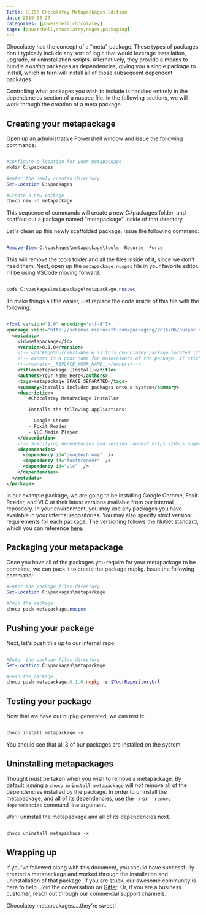 ```yaml
---
Title: ELI5! Chocolatey Metapackages Edition
date: 2019-08-27
categories: [powershell,chocolatey]
tags: [powershell,chocolatey,nuget,packaging]
---
```


Chocolatey has the concept of a "meta" package. These types of packages don't typically include any sort of logic that would leverage installation, upgrade, or uninstallation scripts. Alternatively, they provide a means to bundle _existing_ packages as dependencies, giving you a single package to install, which in turn will install all of those subsequent dependent packages.

Controlling what packages you wish to include is handled entirely in the dependencies section of a nuspec file. In the following sections, we will work through the creation of a meta package.

## Creating your metapackage

Open up an administrative Powershell window and issue the following commands:

```powershell

#configure a location for your metapackage
mkdir C:\packages

#enter the newly created directory
Set-Location C:\packages

#Create a new package
choco new -n metapackage

```

This sequence of commands will create a new C:\packages folder, and scaffold out a package named "metapackage" inside of that directory

Let's clean up this newly scaffolded package. Issue the following command:

```powershell

Remove-Item C:\packages\metapackage\tools -Recurse -Force

```

This will remove the tools folder and all the files inside of it, since we don't need them.
Next, open up the `metapackage.nuspec` file in your favorite editor. I'll be using VSCode moving forward.

```powershell

code C:\packages\metapackage\metapackage.nuspec

```

To make things a little easier, just replace the code inside of this file with the following:

```xml

<?xml version="1.0" encoding="utf-8"?>
<package xmlns="http://schemas.microsoft.com/packaging/2015/06/nuspec.xsd">
  <metadata>
    <id>metapackage</id>
    <version>0.1.0</version>
    <!-- <packageSourceUrl>Where is this Chocolatey package located (think GitHub)? packageSourceUrl is highly recommended for the community feed</packageSourceUrl>-->
    <!-- owners is a poor name for maintainers of the package. It sticks around by this name for compatibility reasons. It basically means you. -->
    <!--<owners>__REPLACE_YOUR_NAME__</owners>-->
    <title>metapackage (Install)</title>
    <authors>Your Name Here</authors>
    <tags>metapackage SPACE_SEPARATED</tags>
    <summary>Installs included packages onto a system</summary>
    <description>
        #Chocolatey MetaPackage Installer

        Installs the following applications:

        - Google Chrome
        - Foxit Reader
        - VLC Media Player
    </description>
    <!-- Specifying dependencies and version ranges? https://docs.nuget.org/create/versioning#specifying-version-ranges-in-.nuspec-files -->
    <dependencies>
      <dependency id="googlechrome"  />
      <dependency id="foxitreader"  />
      <dependency id="vlc"  />
    </dependencies>
  </metadata>
</package>

```

In our example package, we are going to be installing Google Chrome, Foxit Reader, and VLC at their latest versions available from our internal repository.
In your environment, you may use any packages you have available in your internal repositories. You may also specify strict version requirements for each package. The versioning follows the NuGet standard, which you can reference [here](https://docs.microsoft.com/en-us/nuget/concepts/package-versioning#version-ranges-and-wildcards).

## Packaging your metapackage

Once you have all of the packages you require for your metapackage to be complete, we can pack it to create the package nupkg. Issue the following command:

```powershell
#Enter the package files directory
Set-Location C:\packages\metapackage

#Pack the package
choco pack metapackage.nuspec

```

## Pushing your package

Next, let's push this up to our internal repo

```powershell

#Enter the package files directory
Set-Location C:\packages\metapackage

#Push the package
choco push metapackage.0.1.0.nupkg -s $YourRepositoryUrl

```

## Testing your package

Now that we have our nupkg generated, we can test it:

```powershell

choco install metapackage -y

```

You should see that all 3 of our packages are installed on the system.

## Uninstalling metapackages

Thought must be taken when you wish to remove a metapackage. By default issuing a `choco uninstall metapackage` will _not_ remove all of the dependencies installed by the package. In order to uninstall the metapackage, and all of its dependencies, use the `-x` or `--remove-depenedencies` command line argument.

We'll uninstall the metapackage and all of its dependencies next.

```powershell

choco uninstall metapackage -x

```

## Wrapping up

If you've followed along with this document, you should have successfully created a metapackage and worked through the installation and uninstallation of that package. If you are stuck, our awesome community is here to help. Join the conversation on [Gitter](https://gitter.im/chocolatey/choco). Or, if you are a business customer, reach out through our commercial support channels.

Chocolatey metapackages....they're sweet!